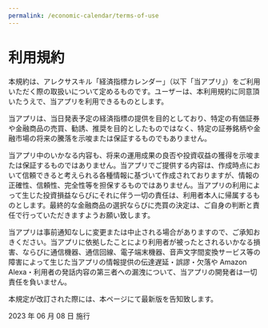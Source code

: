 ```yaml
---
permalink: /economic-calendar/terms-of-use
---
```


# 利用規約

本規約は、アレクサスキル「経済指標カレンダー」（以下「当アプリ」）をご利用いただく際の取扱いについて定めるものです。ユーザーは、本利用規約に同意頂いたうえで、当アプリを利用できるものとします。

当アプリは、当日発表予定の経済指標の提供を目的としており、特定の有価証券や金融商品の売買、勧誘、推奨を目的としたものではなく、特定の証券銘柄や金融市場の将来の騰落を示唆または保証するものでもありません。

当アプリ中のいかなる内容も、将来の運用成果の良否や投資収益の獲得を示唆または保証するものではありません。当アプリでご提供する内容は、作成時点において信頼できると考えられる各種情報に基づいて作成されておりますが、情報の正確性、信頼性、完全性等を担保するものではありません。当アプリの利用によって生じた投資損益ならびにそれに伴う一切の責任は、利用者本人に帰属するものとします。最終的な金融商品の選択ならびに売買の決定は、ご自身の判断と責任で行っていただきますようお願い致します。

当アプリは事前通知なしに変更または中止される場合がありますので、ご承知おきください。当アプリに依拠したことにより利用者が被ったとされるいかなる損害、ならびに通信機器、通信回線、電子端末機器、音声文字間変換サービス等の障害によって生じた当アプリの情報提供の伝達遅延・誤謬・欠落や Amazon Alexa・利用者の発話内容の第三者への漏洩について、当アプリの開発者は一切責任を負いません。

本規定が改訂された際には、本ページにて最新版を告知致します。

2023 年 06 月 08 日 施行

